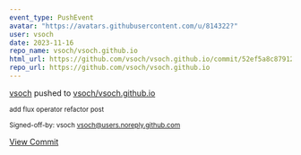 ```yaml
---
event_type: PushEvent
avatar: "https://avatars.githubusercontent.com/u/814322?"
user: vsoch
date: 2023-11-16
repo_name: vsoch/vsoch.github.io
html_url: https://github.com/vsoch/vsoch.github.io/commit/52ef5a8c87912c7ad0ee35632a7b97eaf8ec04c8
repo_url: https://github.com/vsoch/vsoch.github.io
---
```


<a href='https://github.com/vsoch' target='_blank'>vsoch</a> pushed to <a href='https://github.com/vsoch/vsoch.github.io' target='_blank'>vsoch/vsoch.github.io</a>

<small>add flux operator refactor post

Signed-off-by: vsoch <vsoch@users.noreply.github.com></small>

<a href='https://github.com/vsoch/vsoch.github.io/commit/52ef5a8c87912c7ad0ee35632a7b97eaf8ec04c8' target='_blank'>View Commit</a>